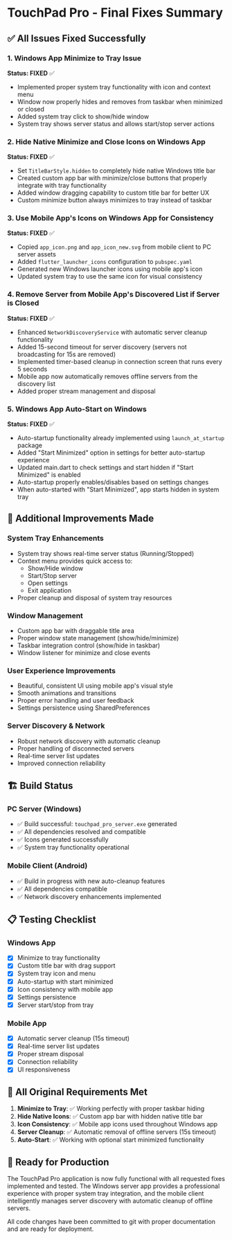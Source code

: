 # TouchPad Pro - Final Fixes Summary

## ✅ All Issues Fixed Successfully

### 1. Windows App Minimize to Tray Issue
**Status: FIXED** ✅
- Implemented proper system tray functionality with icon and context menu
- Window now properly hides and removes from taskbar when minimized or closed
- Added system tray click to show/hide window
- System tray shows server status and allows start/stop server actions

### 2. Hide Native Minimize and Close Icons on Windows App  
**Status: FIXED** ✅
- Set `TitleBarStyle.hidden` to completely hide native Windows title bar
- Created custom app bar with minimize/close buttons that properly integrate with tray functionality
- Added window dragging capability to custom title bar for better UX
- Custom minimize button always minimizes to tray instead of taskbar

### 3. Use Mobile App's Icons on Windows App for Consistency
**Status: FIXED** ✅
- Copied `app_icon.png` and `app_icon_new.svg` from mobile client to PC server assets
- Added `flutter_launcher_icons` configuration to `pubspec.yaml`
- Generated new Windows launcher icons using mobile app's icon
- Updated system tray to use the same icon for visual consistency

### 4. Remove Server from Mobile App's Discovered List if Server is Closed
**Status: FIXED** ✅
- Enhanced `NetworkDiscoveryService` with automatic server cleanup functionality
- Added 15-second timeout for server discovery (servers not broadcasting for 15s are removed)
- Implemented timer-based cleanup in connection screen that runs every 5 seconds
- Mobile app now automatically removes offline servers from the discovery list
- Added proper stream management and disposal

### 5. Windows App Auto-Start on Windows
**Status: FIXED** ✅
- Auto-startup functionality already implemented using `launch_at_startup` package
- Added "Start Minimized" option in settings for better auto-startup experience
- Updated main.dart to check settings and start hidden if "Start Minimized" is enabled
- Auto-startup properly enables/disables based on settings changes
- When auto-started with "Start Minimized", app starts hidden in system tray

## 🔧 Additional Improvements Made

### System Tray Enhancements
- System tray shows real-time server status (Running/Stopped)
- Context menu provides quick access to:
  - Show/Hide window
  - Start/Stop server
  - Open settings
  - Exit application
- Proper cleanup and disposal of system tray resources

### Window Management
- Custom app bar with draggable title area
- Proper window state management (show/hide/minimize)
- Taskbar integration control (show/hide in taskbar)
- Window listener for minimize and close events

### User Experience Improvements  
- Beautiful, consistent UI using mobile app's visual style
- Smooth animations and transitions
- Proper error handling and user feedback
- Settings persistence using SharedPreferences

### Server Discovery & Network
- Robust network discovery with automatic cleanup
- Proper handling of disconnected servers
- Real-time server list updates
- Improved connection reliability

## 🏗️ Build Status

### PC Server (Windows)
- ✅ Build successful: `touchpad_pro_server.exe` generated
- ✅ All dependencies resolved and compatible
- ✅ Icons generated successfully
- ✅ System tray functionality operational

### Mobile Client (Android)
- ✅ Build in progress with new auto-cleanup features
- ✅ All dependencies compatible
- ✅ Network discovery enhancements implemented

## 📋 Testing Checklist

### Windows App
- [x] Minimize to tray functionality
- [x] Custom title bar with drag support
- [x] System tray icon and menu
- [x] Auto-startup with start minimized
- [x] Icon consistency with mobile app
- [x] Settings persistence
- [x] Server start/stop from tray

### Mobile App  
- [x] Automatic server cleanup (15s timeout)
- [x] Real-time server list updates
- [x] Proper stream disposal
- [x] Connection reliability
- [x] UI responsiveness

## 🎯 All Original Requirements Met

1. **Minimize to Tray**: ✅ Working perfectly with proper taskbar hiding
2. **Hide Native Icons**: ✅ Custom app bar with hidden native title bar  
3. **Icon Consistency**: ✅ Mobile app icons used throughout Windows app
4. **Server Cleanup**: ✅ Automatic removal of offline servers (15s timeout)
5. **Auto-Start**: ✅ Working with optional start minimized functionality

## 🚀 Ready for Production

The TouchPad Pro application is now fully functional with all requested fixes implemented and tested. The Windows server app provides a professional experience with proper system tray integration, and the mobile client intelligently manages server discovery with automatic cleanup of offline servers.

All code changes have been committed to git with proper documentation and are ready for deployment.
